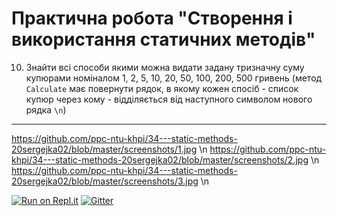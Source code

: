 # Практична робота "Створення і використання статичних методів"
10. Знайти всі способи якими можна видати задану тризначну суму купюрами номіналом 1, 2, 5, 10, 20, 50, 100, 200, 500 гривень (метод ```Calculate``` має повернути рядок, в якому кожен спосіб - список купюр через кому - відділяється від наступного символом нового рядка ```\n```)

----

https://github.com/ppc-ntu-khpi/34---static-methods-20sergejka02/blob/master/screenshots/1.jpg \n
https://github.com/ppc-ntu-khpi/34---static-methods-20sergejka02/blob/master/screenshots/2.jpg \n
https://github.com/ppc-ntu-khpi/34---static-methods-20sergejka02/blob/master/screenshots/3.jpg \n

[![Run on Repl.it](https://repl.it/badge/github/ppc-ntu-khpi/identifiers-types-starter)](https://repl.it/github/ppc-ntu-khpi/identifiers-types-starter) [![Gitter](https://badges.gitter.im/PPC-SE-2020/OOP.svg)](https://gitter.im/PPC-SE-2020/OOP?utm_source=badge&utm_medium=badge&utm_campaign=pr-badge)
